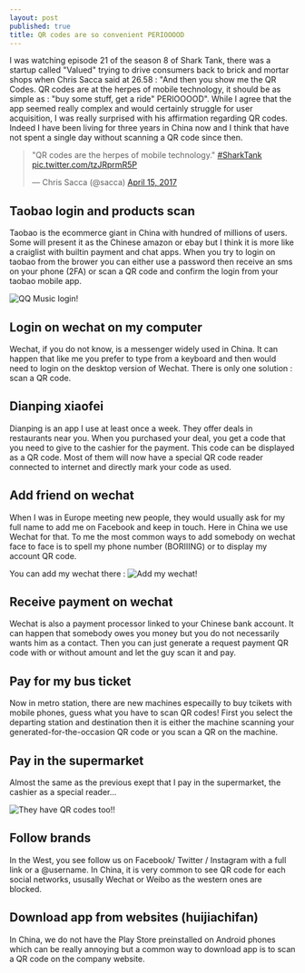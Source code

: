 ```yaml
---
layout: post
published: true
title: QR codes are so convenient PERIOOOOD
---
```

I was watching episode 21 of the season 8 of Shark Tank, there was a startup called "Valued" trying to drive consumers back to brick and mortar shops when Chris Sacca said at 26.58 : 
"And then you show me the QR Codes. QR codes are at the herpes of mobile technology, it should be as simple as : "buy some stuff, get a ride" PERIOOOOD".
While I agree that the app seemed really complex and would certainly struggle for user acquisition, I was really surprised with his affirmation regarding QR codes. Indeed I have been living for three years in China now and I think that have not spent a single day without scanning a QR code since then. 

<blockquote class="twitter-tweet" data-lang="en"><p lang="en" dir="ltr">&quot;QR codes are the herpes of mobile technology.&quot; <a href="https://twitter.com/hashtag/SharkTank?src=hash">#SharkTank</a> <a href="https://t.co/tzJRprmR5P">pic.twitter.com/tzJRprmR5P</a></p>&mdash; Chris Sacca (@sacca) <a href="https://twitter.com/sacca/status/853059884622921728">April 15, 2017</a></blockquote>
<script async src="//platform.twitter.com/widgets.js" charset="utf-8"></script>

## Taobao login and products scan  
Taobao is the ecommerce giant in China with hundred of millions of users. Some will present it as the Chinese amazon or ebay but I think it is more like a craiglist with builtin payment and chat apps. When you try to login on taobao from the brower you can either use a password then receive an sms on your phone (2FA) or scan a QR code and confirm the login from your taobao mobile app.

![QQ Music login]({{site.baseurl}}/img/media-20170424.png)!


## Login on wechat on my computer  
Wechat, if you do not know, is a messenger widely used in China. It can happen that like me you prefer to type from a keyboard and then would need to login on the desktop version of Wechat. There is only one solution : scan a QR code. 
  
## Dianping xiaofei  
Dianping is an app I use at least once a week. They offer deals in restaurants near you. When you purchased your deal, you get a code that you need to give to the cashier for the payment. This code can be displayed as a QR code. Most of them will now have a special QR code reader connected to internet and directly mark your code as used.

## Add friend on wechat  
When I was in Europe meeting new people, they would usually ask for my full name to add me on Facebook and keep in touch. Here in China we use Wechat for that. To me the most common ways to add somebody on wechat face to face is to spell my phone number (BORIIING) or to display my account QR code.

You can add my wechat there :
![Add my wechat!]({{site.baseurl}}/img/photo_2017-06-17_15-11-04.jpg)

## Receive payment on wechat  
Wechat is also a payment processor linked to your Chinese bank account. It can happen that somebody owes you money but you do not necessarily wants him as a contact. Then you can just generate a request payment QR code with or without amount and let the guy scan it and pay.

## Pay for my bus ticket  
Now in metro station, there are new machines especailly to buy tcikets with mobile phones, guess what you have to scan QR codes! First you select the departing station and destination then it is either the machine scanning your generated-for-the-occasion QR code or you scan a QR on the machine. 

## Pay in the supermarket  
Almost the same as the previous exept that I pay in the supermarket, the cashier as a special reader...

![They have QR codes too!]({{site.baseurl}}/img/media-20170425.png)!


## Follow brands  
In the West, you see follow us on Facebook/ Twitter / Instagram with a full link or a @username. In China, it is very common to see QR code for each social networks, ususally Wechat or Weibo as the western ones are blocked.

## Download app from websites (huijiachifan)  
In China, we do not have the Play Store preinstalled on Android phones which can be really annoying but a common way to download app is to scan a QR code on the company website.
